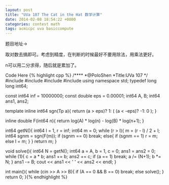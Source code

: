 ```yaml
---
layout: post
title: "UVa 107 The Cat in the Hat 数学计算"
date: 2014-02-08 18:54:22 +0800
categories: contest math
tags: acmicpc uva basiccompute
---
```

题目地址->

取对数去搞即可。考虑到精度，在判断的时候最好不要用除法，用乘法更好。

n可以用二分求得，随后就是累加了。

Code Here
{% highlight cpp %}
/****
	*@PoloShen
	*Title:UVa 107
	*/
#include <algorithm>
#include <iostream>
#include <cstdio>
#include <cmath>
using namespace std;
typedef long long int64;

const int64  inf = 10000000;
const double eps = 0.00001;
int64 A, B;
int64 ans1, ans2;

template <typename Tp>
inline int64 sgn(Tp a){
    return (a > eps)? 1: ( (a < -eps)? -1: 0 );
}

inline double F(int64 n){
    return log(A) * log(n) - log(B) * log(n+1);
}

int64 getN(){
    int64 l = 1, r = inf;
    int64 m = 0;
    while (r > l){
        m = (r - l) / 2 + l;
        int64 sgnm = sgn(F(m));
        if (sgnm == 0) break;
        else{
            if (sgnm == 1) r = m;
            else l = m;
        }
    }
    return m;
}

void solve(){
    int64 N = getN();
    int64 a = A, b = 1, c = 0;
    ans1 = ans2 = 0;
    while (1){
        c = a * b;
        ans1 += b;
        ans2 += c;
        if (a == 1) break;
        a /= (N+1);
        b *= N;
    }
    ans1 -= B;
    cout << ans1 << ' ' << ans2 << endl;
}

int main(){
    while (cin >> A >> B){
        if (A == 0 && B == 0) break;
        else solve();
    }
    return 0;
}{% endhighlight %}
